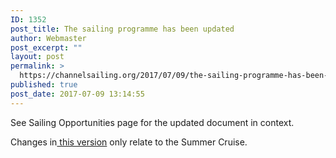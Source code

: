 ```yaml
---
ID: 1352
post_title: The sailing programme has been updated
author: Webmaster
post_excerpt: ""
layout: post
permalink: >
  https://channelsailing.org/2017/07/09/the-sailing-programme-has-been-updated-2/
published: true
post_date: 2017-07-09 13:14:55
---
```

See Sailing Opportunities page for the updated document in context.

Changes in<a href="//channelsailing.org/wp-content/uploads/2017/07/csd-sail-prog-2017-05jul17-1.pdf"> this version</a> only relate to the Summer Cruise.